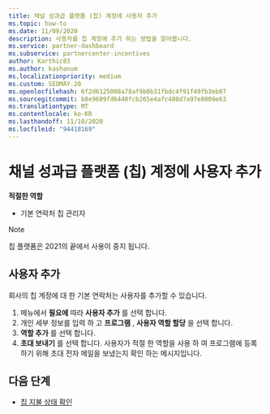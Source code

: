 ```yaml
---
title: 채널 성과급 플랫폼 (칩) 계정에 사용자 추가
ms.topic: how-to
ms.date: 11/09/2020
description: 사용자를 칩 계정에 추가 하는 방법을 알아봅니다.
ms.service: partner-dashboard
ms.subservice: partnercenter-incentives
author: Karthic83
ms.author: kashanum
ms.localizationpriority: medium
ms.custom: SEOMAY.20
ms.openlocfilehash: 6f2d6125008a78af9b0b31fbdc4f91f49fb3eb07
ms.sourcegitcommit: b8e9609fd6448fcb265e4afc480d7a97e8009e63
ms.translationtype: MT
ms.contentlocale: ko-KR
ms.lasthandoff: 11/10/2020
ms.locfileid: "94418169"
---
```

# <a name="add-users-to-your-channel-incentives-platform-chip-account"></a>채널 성과급 플랫폼 (칩) 계정에 사용자 추가

**적절한 역할**

- 기본 연락처 칩 관리자
 
>[!NOTE]
>칩 플랫폼은 2021의 끝에서 사용이 중지 됩니다.

## <a name="add-users"></a>사용자 추가

회사의 칩 계정에 대 한 기본 연락처는 사용자를 추가할 수 있습니다.

1. 메뉴에서 **필요에** 따라 **사용자 추가** 를 선택 합니다.
2. 개인 세부 정보를 입력 하 고 **프로그램** , **사용자 역할 할당** 을 선택 합니다.
3. **역할 추가** 를 선택 합니다.
4. **초대 보내기** 를 선택 합니다.
사용자가 적절 한 역할을 사용 하 여 프로그램에 등록 하기 위해 초대 전자 메일을 보냈는지 확인 하는 메시지입니다.

## <a name="next-steps"></a>다음 단계

- [칩 지불 상태 확인](chip-payment-status.md)